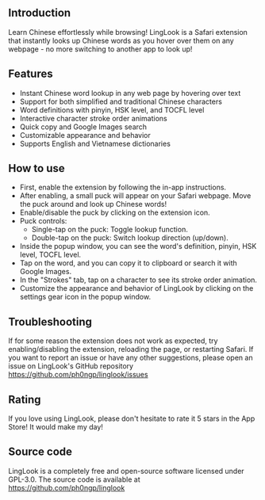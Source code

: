 ## Introduction

Learn Chinese effortlessly while browsing! LingLook is a Safari extension that instantly looks up Chinese words as you hover over them on any webpage - no more switching to another app to look up!

## Features

- Instant Chinese word lookup in any web page by hovering over text
- Support for both simplified and traditional Chinese characters
- Word definitions with pinyin, HSK level, and TOCFL level
- Interactive character stroke order animations
- Quick copy and Google Images search
- Customizable appearance and behavior
- Supports English and Vietnamese dictionaries

## How to use

- First, enable the extension by following the in-app instructions.
- After enabling, a small puck will appear on your Safari webpage. Move the puck around and look up Chinese words!
- Enable/disable the puck by clicking on the extension icon.
- Puck controls:
  - Single-tap on the puck: Toggle lookup function.
  - Double-tap on the puck: Switch lookup direction (up/down).
- Inside the popup window, you can see the word's definition, pinyin, HSK level, TOCFL level.
- Tap on the word, and you can copy it to clipboard or search it with Google Images.
- In the "Strokes" tab, tap on a character to see its stroke order animation.
- Customize the appearance and behavior of LingLook by clicking on the settings gear icon in the popup window.

## Troubleshooting

If for some reason the extension does not work as expected, try enabling/disabling the extension, reloading the page, or restarting Safari. If you want to report an issue or have any other suggestions, please open an issue on LingLook's GitHub repository https://github.com/ph0ngp/linglook/issues

## Rating

If you love using LingLook, please don't hesitate to rate it 5 stars in the App Store! It would make my day!

## Source code

LingLook is a completely free and open-source software licensed under GPL-3.0. The source code is available at https://github.com/ph0ngp/linglook
